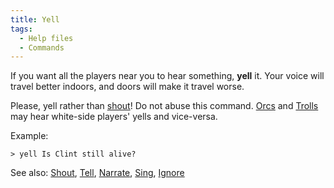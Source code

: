 ```yaml
---
title: Yell
tags:
  - Help files
  - Commands
---
```

If you want all the players near you to hear something, **yell** it.
Your voice will travel better indoors, and doors will make it travel
worse.

Please, yell rather than [shout](shout "wikilink")! Do not abuse this
command. [Orcs](Orc "wikilink") and [Trolls](Troll "wikilink") may hear
white-side players' yells and vice-versa.

Example:

`> yell Is Clint still alive?`

See also: [Shout](Shout "wikilink"), [Tell](Tell "wikilink"),
[Narrate](Narrate "wikilink"), [Sing](Sing "wikilink"),
[Ignore](Ignore "wikilink")
